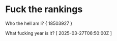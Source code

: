 # Fuck the rankings

Who the hell am I?
{ 18503927 }

What fucking year is it?
[ 2025-03-27T06:50:00Z ]
